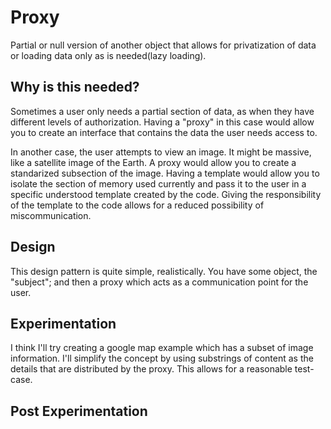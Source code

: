 # Proxy
Partial or null version of another object that allows for privatization of data or loading data only as is needed(lazy loading).

## Why is this needed?
Sometimes a user only needs a partial section of data, as when they have different levels of authorization. Having a "proxy" in this case would allow you to create an interface that contains the data the user needs access to. 

In another case, the user attempts to view an image. It might be massive, like a satellite image of the Earth. A proxy would allow you to create a standarized subsection of the image. Having a template would allow you to isolate the section of memory used currently and pass it to the user in a specific understood template created by the code. Giving the responsibility of the template to the code allows for a reduced possibility of miscommunication.
## Design
This design pattern is quite simple, realistically. You have some object, the "subject"; and then a proxy which acts as a communication point for the user.
## Experimentation
I think I'll try creating a google map example which has a subset of image information. I'll simplify the concept by using substrings of content as the details that are distributed by the proxy. This allows for a reasonable test-case.
## Post Experimentation